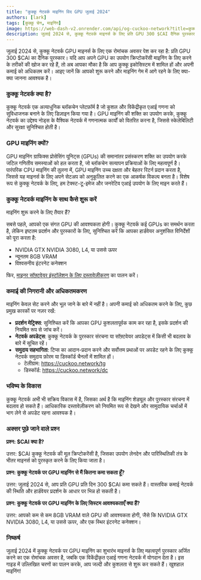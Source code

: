 ```yaml
---
title: "कुक्कू नेटवर्क माइनिंग विद GPU जुलाई 2024"
authors: [lark]
tags: [कुक्कू चेन, माइनिंग]
image: https://web-dash-v2.onrender.com/api/og-cuckoo-network?title=कुक्कू नेटवर्क माइनिंग विद GPU जुलाई 2024
description: जुलाई 2024 से, कुक्कू नेटवर्क माइनर्स के लिए प्रति GPU 300 $CAI दैनिक पुरस्कार प्रदान कर रहा है। हमारे गाइड में जानें कि अपने माइनर नोड को कैसे सेट करें और कमाई शुरू करें।
---
```


जुलाई 2024 से, कुक्कू नेटवर्क GPU माइनर्स के लिए एक रोमांचक अवसर पेश कर रहा है: प्रति GPU 300 $CAI का दैनिक पुरस्कार। यदि आप अपने GPU का उपयोग क्रिप्टोकरेंसी माइनिंग के लिए करने के तरीकों की खोज कर रहे हैं, तो अब आपका मौका है कि आप कुक्कू इकोसिस्टम में शामिल हों और अपनी कमाई को अधिकतम करें। आइए जानें कि आपको शुरू करने और माइनिंग गेम में आगे रहने के लिए क्या-क्या जानना आवश्यक है।

### कुक्कू नेटवर्क क्या है?

कुक्कू नेटवर्क एक अत्याधुनिक ब्लॉकचेन प्लेटफ़ॉर्म है जो कुशल और विकेंद्रीकृत एआई गणना को सुविधाजनक बनाने के लिए डिज़ाइन किया गया है। GPU माइनिंग की शक्ति का उपयोग करके, कुक्कू नेटवर्क का उद्देश्य नोड्स के वैश्विक नेटवर्क में गणनात्मक कार्यों को वितरित करना है, जिससे स्केलेबिलिटी और सुरक्षा सुनिश्चित होती है।

### GPU माइनिंग क्यों?

GPU माइनिंग ग्राफिक्स प्रोसेसिंग यूनिट्स (GPUs) की समानांतर प्रसंस्करण शक्ति का उपयोग करके जटिल गणितीय समस्याओं को हल करता है, जो ब्लॉकचेन सत्यापन प्रक्रियाओं के लिए महत्वपूर्ण है। पारंपरिक CPU माइनिंग की तुलना में, GPU माइनिंग उच्च दक्षता और बेहतर रिटर्न प्रदान करता है, जिससे यह माइनर्स के लिए अपने सेटअप को अनुकूलित करने का एक आकर्षक विकल्प बनता है। विशेष रूप से कुक्कू नेटवर्क के लिए, हम टेक्स्ट-टू-इमेज और जनरेटिव एआई उपयोग के लिए माइन करते हैं।

### कुक्कू नेटवर्क माइनिंग के साथ कैसे शुरू करें

माइनिंग शुरू करने के लिए तैयार हैं?

सबसे पहले, आपको एक संगत GPU की आवश्यकता होगी। कुक्कू नेटवर्क कई GPUs का समर्थन करता है, लेकिन इष्टतम प्रदर्शन और पुरस्कारों के लिए, सुनिश्चित करें कि आपका हार्डवेयर अनुशंसित विनिर्देशों को पूरा करता है:

- NVIDIA GTX NVIDIA 3080, L4, या उससे ऊपर
- न्यूनतम 8GB VRAM
- विश्वसनीय इंटरनेट कनेक्शन

फिर, [माइनर सॉफ़्टवेयर इंस्टॉलेशन के लिए दस्तावेज़ीकरण](/docs/Cuckoo%20AI/ai-node) का पालन करें।

### कमाई की निगरानी और अधिकतमकरण

माइनिंग केवल सेट करने और भूल जाने के बारे में नहीं है। अपनी कमाई को अधिकतम करने के लिए, कुछ प्रमुख कारकों पर नज़र रखें:

- **प्रदर्शन मेट्रिक्स**: सुनिश्चित करें कि आपका GPU कुशलतापूर्वक काम कर रहा है, इसके प्रदर्शन की नियमित रूप से जांच करें।
- **नेटवर्क अपडेट्स**: कुक्कू नेटवर्क के पुरस्कार संरचना या सॉफ़्टवेयर अपडेट्स में किसी भी बदलाव के बारे में सूचित रहें।
- **समुदाय सहभागिता**: टिप्स का आदान-प्रदान करने और सर्वोत्तम प्रथाओं पर अपडेट रहने के लिए कुक्कू नेटवर्क समुदाय फ़ोरम या डिस्कॉर्ड चैनलों में शामिल हों।
  - टेलीग्राम: https://cuckoo.network/tg
  - डिस्कॉर्ड: https://cuckoo.network/dc

### भविष्य के विकास

कुक्कू नेटवर्क अभी भी सक्रिय विकास में है, जिसका अर्थ है कि माइनिंग शेड्यूल और पुरस्कार संरचना में बदलाव हो सकते हैं। आधिकारिक दस्तावेज़ीकरण को नियमित रूप से देखने और सामुदायिक चर्चाओं में भाग लेने से अपडेट रहना आवश्यक है।

### अक्सर पूछे जाने वाले प्रश्न

**प्रश्न: $CAI क्या है?**

उत्तर: $CAI कुक्कू नेटवर्क की मूल क्रिप्टोकरेंसी है, जिसका उपयोग लेनदेन और पारिस्थितिकी तंत्र के भीतर माइनर्स को पुरस्कृत करने के लिए किया जाता है।

**प्रश्न: कुक्कू नेटवर्क पर GPU माइनिंग से मैं कितना कमा सकता हूँ?**

उत्तर: जुलाई 2024 से, आप प्रति GPU प्रति दिन 300 $CAI कमा सकते हैं। वास्तविक कमाई नेटवर्क की स्थिति और हार्डवेयर प्रदर्शन के आधार पर भिन्न हो सकती है।

**प्रश्न: कुक्कू नेटवर्क पर GPU माइनिंग के लिए सिस्टम आवश्यकताएँ क्या हैं?**

उत्तर: आपको कम से कम 8GB VRAM वाले GPU की आवश्यकता होगी, जैसे कि NVIDIA GTX NVIDIA 3080, L4, या उससे ऊपर, और एक स्थिर इंटरनेट कनेक्शन।

### निष्कर्ष

जुलाई 2024 में कुक्कू नेटवर्क पर GPU माइनिंग का शुभारंभ माइनर्स के लिए महत्वपूर्ण पुरस्कार अर्जित करने का एक रोमांचक अवसर है, जबकि एक विकेंद्रीकृत एआई गणना नेटवर्क में योगदान देता है। इस गाइड में उल्लिखित चरणों का पालन करके, आप जल्दी और कुशलता से शुरू कर सकते हैं। खुशहाल माइनिंग!
